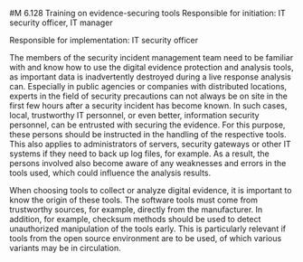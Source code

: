#M 6.128 Training on evidence-securing tools
Responsible for initiation: IT security officer, IT manager

Responsible for implementation: IT security officer

The members of the security incident management team need to be familiar with and know how to use the digital evidence protection and analysis tools, as important data is inadvertently destroyed during a live response analysis can. Especially in public agencies or companies with distributed locations, experts in the field of security precautions can not always be on site in the first few hours after a security incident has become known. In such cases, local, trustworthy IT personnel, or even better, information security personnel, can be entrusted with securing the evidence. For this purpose, these persons should be instructed in the handling of the respective tools. This also applies to administrators of servers, security gateways or other IT systems if they need to back up log files, for example. As a result, the persons involved also become aware of any weaknesses and errors in the tools used, which could influence the analysis results.

When choosing tools to collect or analyze digital evidence, it is important to know the origin of these tools. The software tools must come from trustworthy sources, for example, directly from the manufacturer. In addition, for example, checksum methods should be used to detect unauthorized manipulation of the tools early. This is particularly relevant if tools from the open source environment are to be used, of which various variants may be in circulation.



